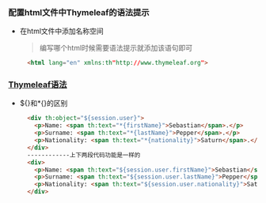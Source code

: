 ### 配置html文件中Thymeleaf的语法提示
  + 在html文件中添加名称空间
    > 编写哪个html时候需要语法提示就添加该语句即可
    ```html
      <html lang="en" xmlns:th"http://www.thymeleaf.org">
    ```

### [Thymeleaf语法](https://www.thymeleaf.org/doc/tutorials/3.0/usingthymeleaf.html#introducing-thymeleaf)
  + ${}和*{}的区别
    ```html
      <div th:object="${session.user}">
        <p>Name: <span th:text="*{firstName}">Sebastian</span>.</p>
        <p>Surname: <span th:text="*{lastName}">Pepper</span>.</p>
        <p>Nationality: <span th:text="*{nationality}">Saturn</span>.</p>
      </div>
      ------------上下两段代码功能是一样的
      <div>
        <p>Name: <span th:text="${session.user.firstName}">Sebastian</span>.</p>
        <p>Surname: <span th:text="${session.user.lastName}">Pepper</span>.</p>
        <p>Nationality: <span th:text="${session.user.nationality}">Saturn</span>.</p>
      </div>
    ```
